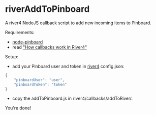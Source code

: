 # riverAddToPinboard
A river4 NodeJS callback script to add new incoming items to Pinboard.

Requirements:
- [node-pinboard](https://github.com/maxmechanic/node-pinboard)
- read ["How callbacks work in River4"](https://github.com/scripting/river4/wiki/How-callbacks-work-in-River4)

Setup:
- add your Pinboard user and token in [river4](https://github.com/scripting/river4) config.json:
```javascript
{
    "pinboardUser": "user",
    "pinboardToken": "token"
}
```
- copy the addToPinboard.js in river4/callbacks/addToRiver/.

You're done!
